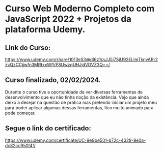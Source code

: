 # Curso Web Moderno Completo com JavaScript 2022 + Projetos da plataforma Udemy.
## Link do Curso:
https://www.udemy.com/share/1013eS3@dI6z1cvJJ5l7SjU92ELImTknvARr2zvQzCCjjwfn3MRtxxWfVF8UwzqUHJjdVOVZ3Q==/

## Curso finalizado, 02/02/2024.
Durante o curso tive a oportunidade de ver diversas ferramentas de desenvolvimento que eu não tinha noção da existência.
Vejo que ainda deixo a desejar na questão de prática mas pretendo iniciar um projeto meu para poder aplicar algumas dessas ferramentas, fico muito animado para pode começar.

## Segue o link do certificado:
https://www.udemy.com/certificate/UC-9e9be501-b72c-4329-9e0a-dc82cc950f4f/

